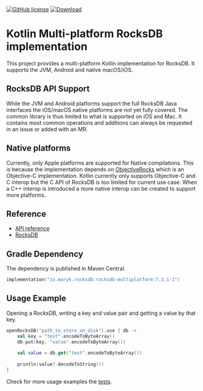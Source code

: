 [![GitHub license](https://img.shields.io/badge/license-Apache%20License%202.0-blue.svg?style=flat)](https://www.apache.org/licenses/LICENSE-2.0)
[![Download](https://img.shields.io/maven-central/v/io.maryk.rocksdb/rocksdb-android)](https://search.maven.org/artifact/io.maryk.rocksdb/rocksdb-multiplatform)

# Kotlin Multi-platform RocksDB implementation

This project provides a multi-platform Kotlin implementation for RocksDB. 
It supports the JVM, Android and native macOS/iOS.

## RocksDB API Support

While the JVM and Android platforms support the full RocksDB Java interfaces
the iOS/macOS native platforms are not yet fully covered. The common library is
thus limited to what is supported on iOS and Mac. It contains most common operations 
and additions can always be requested in an issue or added with an MR.

## Native platforms

Currently, only Apple platforms are supported for Native compilations. This is
because the implementation depends on [ObjectiveRocks](https://github.com/marykdb/ObjectiveRocks)
which is an Objective-C implementation. Kotlin currently only supports 
Objective-C and C interop but the C API of RocksDB is too limited for
current use case. When a C++ interop is introduced a more native interop can
be created to support more platforms. 

## Reference

- [API reference](src/commonMain/kotlin/maryk/rocksdb)
- [RocksDB](https://rocksdb.org)

## Gradle Dependency

The dependency is published in Maven Central.

```kotlin
implementation("io.maryk.rocksdb:rocksdb-multiplatform:7.3.1-1")
```

## Usage Example

Opening a RocksDB, writing a key and value pair and getting a value by that key.
```kotlin
openRocksDB("path_to_store_on_disk").use { db ->
    val key = "test".encodeToByteArray()
    db.put(key, "value".encodeToByteArray())
    
    val value = db.get("test".encodeToByteArray())
    
    println(value?.decodeToString())
}
```

Check for more usage examples the [tests](src/commonTest/kotlin/maryk/rocksdb). 
